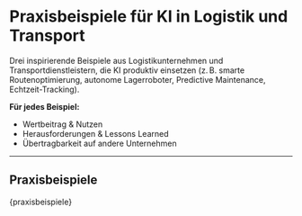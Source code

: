 # Praxisbeispiele für KI in Logistik und Transport

Drei inspirierende Beispiele aus Logistikunternehmen und Transportdienstleistern, die KI produktiv einsetzen (z. B. smarte Routenoptimierung, autonome Lagerroboter, Predictive Maintenance, Echtzeit-Tracking).

**Für jedes Beispiel:**
- Wertbeitrag & Nutzen
- Herausforderungen & Lessons Learned
- Übertragbarkeit auf andere Unternehmen

---

## Praxisbeispiele

{praxisbeispiele}